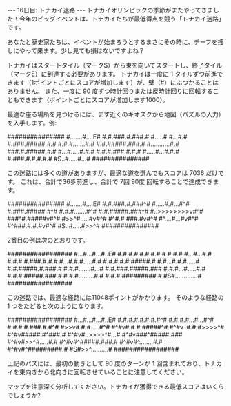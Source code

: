--- 16日目: トナカイ迷路 ---
トナカイオリンピックの季節がまたやってきました！今年のビッグイベントは、トナカイたちが最低得点を競う「トナカイ迷路」です。

あなたと歴史家たちは、イベントが始まろうとするまさにその時に、チーフを捜しにやって来ます。少し見ても損はないですよね？

トナカイはスタートタイル（マークS）から東を向いてスタートし、終了タイル（マークE）に到達する必要があります。
トナカイは一度に 1 タイルずつ前進できます（1ポイントごとにスコアが増加します）が、壁（#）にぶつかることはありません。
また、一度に 90 度ずつ時計回りまたは反時計回りに回転することもできます（ポイントごとにスコアが増加します1000）。

最適な座る場所を見つけるには、まず近くのキオスクから地図（パズルの入力）を入手します。例:

###############
#.......#....E#
#.#.###.#.###.#
#.....#.#...#.#
#.###.#####.#.#
#.#.#.......#.#
#.#.#####.###.#
#...........#.#
###.#.#####.#.#
#...#.....#.#.#
#.#.#.###.#.#.#
#.....#...#.#.#
#.###.#.#.#.#.#
#S..#.....#...#
###############

この迷路には多くの道がありますが、最適な道を選んでもスコアは 7036 だけです。
これは、合計で36歩前進し、合計で 7回 90度 回転することで達成できます。

###############
#.......#....E#
#.#.###.#.###^#
#.....#.#...#^#
#.###.#####.#^#
#.#.#.......#^#
#.#.#####.###^#
#..>>>>>>>>v#^#
###^#.#####v#^#
#>>^#.....#v#^#
#^#.#.###.#v#^#
#^....#...#v#^#
#^###.#.#.#v#^#
#S..#.....#>>^#
###############

2番目の例は次のとおりです。

#################
#...#...#...#..E#
#.#.#.#.#.#.#.#.#
#.#.#.#...#...#.#
#.#.#.#.###.#.#.#
#...#.#.#.....#.#
#.#.#.#.#.#####.#
#.#...#.#.#.....#
#.#.#####.#.###.#
#.#.#.......#...#
#.#.###.#####.###
#.#.#...#.....#.#
#.#.#.#####.###.#
#.#.#.........#.#
#.#.#.#########.#
#S#.............#
#################

この迷路では、最適な経路には11048ポイントがかかります。
そのような経路の 1 つをたどると次のようになります。

#################
#...#...#...#..E#
#.#.#.#.#.#.#.#^#
#.#.#.#...#...#^#
#.#.#.#.###.#.#^#
#>>v#.#.#.....#^#
#^#v#.#.#.#####^#
#^#v..#.#.#>>>>^#
#^#v#####.#^###.#
#^#v#..>>>>^#...#
#^#v###^#####.###
#^#v#>>^#.....#.#
#^#v#^#####.###.#
#^#v#^........#.#
#^#v#^#########.#
#S#>>^..........#
#################

上記のパスには、最初の動きとして 90 度のターンが 1 回含まれており、トナカイを東向きから北向きに回転させていることに注意してください。

マップを注意深く分析してください。トナカイが獲得できる最低スコアはいくらでしょうか?
